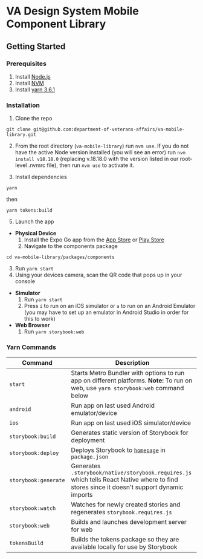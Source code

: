 # VA Design System Mobile Component Library

## Getting Started

### Prerequisites

1. Install [Node.js](https://nodejs.org/en)
2. Install [NVM](https://github.com/nvm-sh/nvm)
3. Install [yarn 3.6.1](https://yarnpkg.com/getting-started/install)

### Installation

1. Clone the repo

```
git clone git@github.com:department-of-veterans-affairs/va-mobile-library.git
```

2. From the root directory (`va-mobile-library`) run `nvm use`. If you do not have the active Node version installed (you will see an error) run `nvm install v18.18.0` (replacing v.18.18.0 with the version listed in our root-level .nvmrc file), then run `nvm use` to activate it.

3. Install dependencies

```
yarn
```
then
```
yarn tokens:build
```

5. Launch the app

- **Physical Device**
  1. Install the Expo Go app from the [App Store](https://itunes.apple.com/app/apple-store/id982107779) or [Play Store](https://play.google.com/store/apps/details?id=host.exp.exponent&referrer=www)
  2. Navigate to the components package
```
cd va-mobile-library/packages/components
```
  3. Run `yarn start`
  4. Using your devices camera, scan the QR code that pops up in your console
- **Simulator**
  1. Run `yarn start`
  2. Press `i` to run on an iOS simulator or `a` to run on an Android Emulator (you may have to set up an emulator in Android Studio in order for this to work)
- **Web Browser**
  1. Run `yarn storybook:web`

### Yarn Commands

| Command              | Description |
| -------------------- | ----------- |
| `start`              | Starts Metro Bundler with options to run app on different platforms. **Note:** To run on web, use `yarn storybook:web` command below |
| `android `           | Run app on last used Android emulator/device |
| `ios`                | Run app on last used iOS simulator/device |
| `storybook:build`    | Generates static version of Storybook for deployment |
| `storybook:deploy`   | Deploys Storybook to [`homepage`](https://department-of-veterans-affairs.github.io/va-mobile-library) in `package.json` |
| `storybook:generate` | Generates `.storybook/native/storybook.requires.js` which tells React Native where to find stores since it doesn't support dynamic imports |
| `storybook:watch`    | Watches for newly created stories and regenerates `storybook.requires.js` |
| `storybook:web`      | Builds and launches development server for web |
| `tokensBuild`        | Builds the tokens package so they are available locally for use by Storybook |
